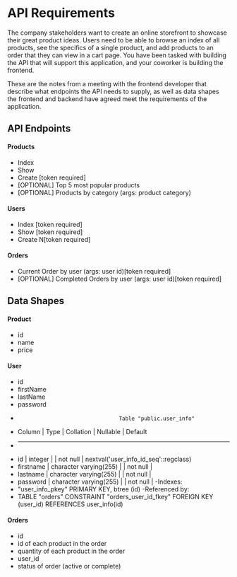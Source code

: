 # API Requirements

The company stakeholders want to create an online storefront to showcase their great product ideas. Users need to be able to browse an index of all products, see the specifics of a single product, and add products to an order that they can view in a cart page. You have been tasked with building the API that will support this application, and your coworker is building the frontend.

These are the notes from a meeting with the frontend developer that describe what endpoints the API needs to supply, as well as data shapes the frontend and backend have agreed meet the requirements of the application.

## API Endpoints

#### Products

- Index
- Show
- Create [token required]
- [OPTIONAL] Top 5 most popular products
- [OPTIONAL] Products by category (args: product category)

#### Users

- Index [token required]
- Show [token required]
- Create N[token required]

#### Orders

- Current Order by user (args: user id)[token required]
- [OPTIONAL] Completed Orders by user (args: user id)[token required]

## Data Shapes

#### Product

- id
- name
- price

#### User

- id
- firstName
- lastName
- password
-                                     Table "public.user_info"
-  Column   |          Type          | Collation | Nullable |                Default                
- ________________________________________________________________________________________________
- id        | integer                |           | not null | nextval('user_info_id_seq'::regclass)
- firstname | character varying(255) |           | not null | 
- lastname  | character varying(255) |           | not null | 
- password  | character varying(255) |           | not null | 
-Indexes:
-    "user_info_pkey" PRIMARY KEY, btree (id)
-Referenced by:
-    TABLE "orders" CONSTRAINT "orders_user_id_fkey" FOREIGN KEY (user_id) REFERENCES user_info(id)

#### Orders

- id
- id of each product in the order
- quantity of each product in the order
- user_id
- status of order (active or complete)

